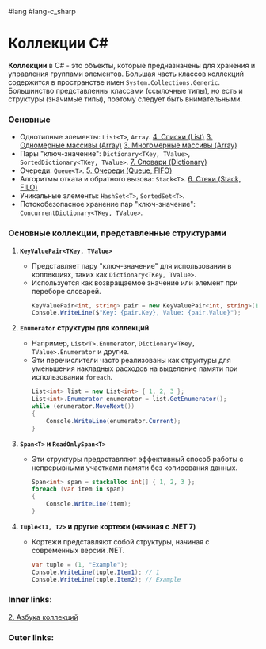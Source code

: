 #lang #lang-c_sharp

# Коллекции C#

**Коллекции** в C# - это объекты, которые предназначены для хранения и управления группами элементов.
Большая часть классов коллекций содержится в пространстве имен `System.Collections.Generic`.
Большинство представленны классами (ссылочные типы), но есть и структуры (значимые типы), поэтому следует быть внимательными.

### Основные

- Однотипные элементы:  `List<T>`, `Array`.
[4. Списки (List)](1.%20Languages/C-sharp/0.%20Введение/3.%20Коллекции/4.%20Списки%20(List).md)
[3. Одномерные массивы (Array)](1.%20Languages/C-sharp/0.%20Введение/3.%20Коллекции/3.%20Одномерные%20массивы%20(Array).md)
[3. Многомерные массивы (Array)](1.%20Languages/C-sharp/0.%20Введение/3.%20Коллекции/3.%20Многомерные%20массивы%20(Array).md)
- Пары "ключ-значение":  `Dictionary<TKey, TValue>`, `SortedDictionary<TKey, TValue>`.
[7. Словари (Dictionary)](1.%20Languages/C-sharp/0.%20Введение/3.%20Коллекции/7.%20Словари%20(Dictionary).md)
- Очереди:  `Queue<T>`.
[5. Очереди (Queue, FIFO)](1.%20Languages/C-sharp/0.%20Введение/3.%20Коллекции/5.%20Очереди%20(Queue,%20FIFO).md)
- Алгоритмы отката и обратного вызова:  `Stack<T>`.
[6. Стеки (Stack, FILO)](1.%20Languages/C-sharp/0.%20Введение/3.%20Коллекции/6.%20Стеки%20(Stack,%20FILO).md)
- Уникальные элементы:  `HashSet<T>`, `SortedSet<T>`.
- Потокобезопасное хранение пар "ключ-значение":  `ConcurrentDictionary<TKey, TValue>`.

### Основные коллекции, представленные структурами

1. **`KeyValuePair<TKey, TValue>`**
    - Представляет пару "ключ-значение" для использования в коллекциях, таких как `Dictionary<TKey, TValue>`.
    - Используется как возвращаемое значение или элемент при переборе словарей.
        ```csharp
        KeyValuePair<int, string> pair = new KeyValuePair<int, string>(1, "Value");
        Console.WriteLine($"Key: {pair.Key}, Value: {pair.Value}");
        ```
        
2. **`Enumerator` структуры для коллекций**
    - Например, `List<T>.Enumerator`, `Dictionary<TKey, TValue>.Enumerator` и другие.
    - Эти перечислители часто реализованы как структуры для уменьшения накладных расходов на выделение памяти при использовании `foreach`.
        ```csharp
        List<int> list = new List<int> { 1, 2, 3 };
        List<int>.Enumerator enumerator = list.GetEnumerator();
        while (enumerator.MoveNext())
        {
            Console.WriteLine(enumerator.Current);
        }
        ```
        
3. **`Span<T>` и `ReadOnlySpan<T>`**
    - Эти структуры предоставляют эффективный способ работы с непрерывными участками памяти без копирования данных.
        ```csharp
        Span<int> span = stackalloc int[] { 1, 2, 3 };
        foreach (var item in span)
        {
            Console.WriteLine(item);
        }
        ```
        
4. **`Tuple<T1, T2>` и другие кортежи (начиная с .NET 7)**
    - Кортежи представляют собой структуры, начиная с современных версий .NET.
        ```csharp
        var tuple = (1, "Example");
        Console.WriteLine(tuple.Item1); // 1
        Console.WriteLine(tuple.Item2); // Example
        ```


### Inner links:
[2. Азбука коллекций](1.%20Languages/C-sharp/0.%20Введение/3.%20Коллекции/2.%20Азбука%20коллекций.md)

### Outer links:

